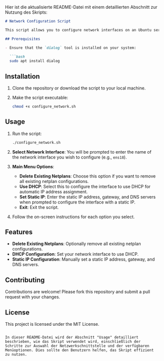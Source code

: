 Hier ist die aktualisierte README-Datei mit einem detaillierten Abschnitt zur Nutzung des Skripts:

```markdown
# Network Configuration Script

This script allows you to configure network interfaces on an Ubuntu server using netplan. You can choose between DHCP and static IP configurations and optionally delete existing netplan configurations.

## Prerequisites

- Ensure that the `dialog` tool is installed on your system:

  ```bash
  sudo apt install dialog
  ```

## Installation

1. Clone the repository or download the script to your local machine.

2. Make the script executable:

   ```bash
   chmod +x configure_network.sh
   ```

## Usage

1. Run the script:

   ```bash
   ./configure_network.sh
   ```

2. **Select Network Interface**: You will be prompted to enter the name of the network interface you wish to configure (e.g., `ens18`).

3. **Main Menu Options**:
   - **Delete Existing Netplans**: Choose this option if you want to remove all existing netplan configurations.
   - **Use DHCP**: Select this to configure the interface to use DHCP for automatic IP address assignment.
   - **Set Static IP**: Enter the static IP address, gateway, and DNS servers when prompted to configure the interface with a static IP.
   - **Exit**: Exit the script.

4. Follow the on-screen instructions for each option you select.

## Features

- **Delete Existing Netplans**: Optionally remove all existing netplan configurations.
- **DHCP Configuration**: Set your network interface to use DHCP.
- **Static IP Configuration**: Manually set a static IP address, gateway, and DNS servers.

## Contributing

Contributions are welcome! Please fork this repository and submit a pull request with your changes.

## License

This project is licensed under the MIT License.
```

In dieser README-Datei wird der Abschnitt "Usage" detailliert beschrieben, wie das Skript verwendet wird, einschließlich der Schritte zur Auswahl der Netzwerkschnittstelle und der verfügbaren Menüoptionen. Dies sollte den Benutzern helfen, das Skript effizient zu nutzen.
